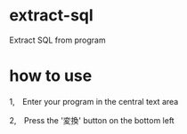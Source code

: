 # extract-sql
Extract SQL from program

# how to use

1,　Enter your program in the central text area

2,　Press the '変換' button on the bottom left


